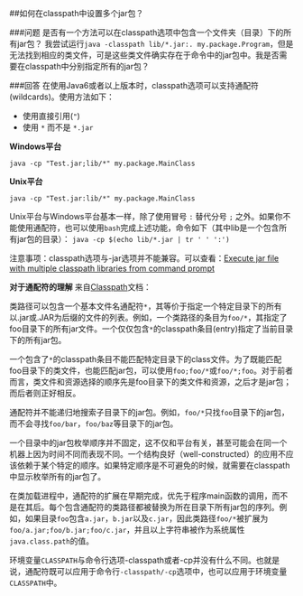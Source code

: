 ##如何在classpath中设置多个jar包？

###问题
是否有一个方法可以在classpath选项中包含一个文件夹（目录）下的所有jar包？
我尝试运行`java -classpath lib/*.jar:. my.package.Program`，但是无法找到相应的类文件，可是这些类文件确实存在于命令中的jar包中。我是否需要在classpath中分别指定所有的jar包？

###回答
在使用Java6或者以上版本时，classpath选项可以支持通配符(wildcards)。使用方法如下：
* 使用直接引用(`"`)
* 使用 `*` 而不是 `*.jar`

**Windows平台**

`java -cp "Test.jar;lib/*" my.package.MainClass`

**Unix平台**

`java -cp "Test.jar:lib/*" my.package.MainClass`

Unix平台与Windows平台基本一样，除了使用冒号 `:` 替代分号 `;` 之外。如果你不能使用通配符，也可以使用`bash`完成上述功能，命令如下（其中lib是一个包含所有jar包的目录）：
`java -cp $(echo lib/*.jar | tr ' ' ':')`

注意事项：classpath选项与-jar选项并不能兼容。可以查看：[Execute jar file with multiple classpath libraries from command prompt](http://stackoverflow.com/questions/13018100/execute-jar-file-with-multiple-classpath-libraries-from-command-prompt)

**对于通配符的理解**
来自[Classpath](http://java.sun.com/javase/6/docs/technotes/tools/windows/classpath.html)文档：

类路径可以包含一个基本文件名通配符`*`，其等价于指定一个特定目录下的所有以.jar或.JAR为后缀的文件的列表。例如，一个类路径的条目为`foo/*`，其指定了foo目录下的所有jar文件。一个仅仅包含`*`的classpath条目(entry)指定了当前目录下的所有jar包。

一个包含了`*`的classpath条目不能匹配特定目录下的class文件。为了既能匹配foo目录下的类文件，也能匹配jar包，可以使用`foo;foo/*`或`foo/*;foo`。对于前者而言，类文件和资源选择的顺序先是foo目录下的类文件和资源，之后才是jar包；而后者则正好相反。

通配符并不能递归地搜索子目录下的jar包。例如，`foo/*`只找`foo`目录下的jar包，而不会寻找`foo/bar`，`foo/baz`等目录下的jar包。

一个目录中的jar包枚举顺序并不固定，这不仅和平台有关，甚至可能会在同一个机器上因为时间不同而表现不同。一个结构良好（well-constructed）的应用不应该依赖于某个特定的顺序。如果特定顺序是不可避免的时候，就需要在classpath中显示枚举所有的jar包了。

在类加载进程中，通配符的扩展在早期完成，优先于程序main函数的调用，而不是在其后。每个包含通配符的类路径都被替换为所在目录下所有jar包的序列。例如，如果目录`foo`包含`a.jar`，`b.jar`以及`c.jar`，因此类路径`foo/*`被扩展为`foo/a.jar;foo/b.jar;foo/c.jar`，并且以上字符串被作为系统属性`java.class.path`的值。

环境变量`CLASSPATH`与命令行选项-classpath或者-cp并没有什么不同。也就是说，通配符既可以应用于命令行`-classpath/-cp`选项中，也可以应用于环境变量`CLASSPATH`中。